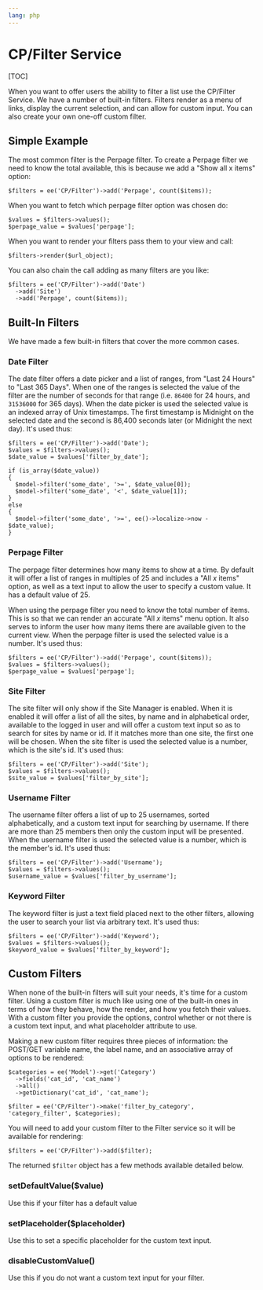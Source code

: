 ```yaml
---
lang: php
---
```


<!--
    This source file is part of the open source project
    ExpressionEngine User Guide (https://github.com/ExpressionEngine/ExpressionEngine-User-Guide)

    @link      https://expressionengine.com/
    @copyright Copyright (c) 2003-2020, Packet Tide, LLC (https://packettide.com)
    @license   https://expressionengine.com/license Licensed under Apache License, Version 2.0
-->

# CP/Filter Service

[TOC]

When you want to offer users the ability to filter a list use the CP/Filter Service. We have a number of built-in filters. Filters render as a menu of links, display the current selection, and can allow for custom input. You can also create your own one-off custom filter.

## Simple Example

The most common filter is the Perpage filter. To create a Perpage filter we need to know the total available, this is because we add a "Show all x items" option:

    $filters = ee('CP/Filter')->add('Perpage', count($items));

When you want to fetch which perpage filter option was chosen do:

    $values = $filters->values();
    $perpage_value = $values['perpage'];

When you want to render your filters pass them to your view and call:

    $filters->render($url_object);

You can also chain the call adding as many filters are you like:

    $filters = ee('CP/Filter')->add('Date')
      ->add('Site')
      ->add('Perpage', count($items));

## Built-In Filters

We have made a few built-in filters that cover the more common cases.

### Date Filter

The date filter offers a date picker and a list of ranges, from "Last 24 Hours" to "Last 365 Days". When one of the ranges is selected the value of the filter are the number of seconds for that range (i.e. `86400` for 24 hours, and `31536000` for 365 days). When the date picker is used the selected value is an indexed array of Unix timestamps. The first timestamp is Midnight on the selected date and the second is 86,400 seconds later (or Midnight the next day). It's used thus:

    $filters = ee('CP/Filter')->add('Date');
    $values = $filters->values();
    $date_value = $values['filter_by_date'];

    if (is_array($date_value))
    {
      $model->filter('some_date', '>=', $date_value[0]);
      $model->filter('some_date', '<', $date_value[1]);
    }
    else
    {
      $model->filter('some_date', '>=', ee()->localize->now - $date_value);
    }

### Perpage Filter

The perpage filter determines how many items to show at a time. By default it will offer a list of ranges in multiples of 25 and includes a "All _x_ items" option, as well as a text input to allow the user to specify a custom value. It has a default value of 25.

When using the perpage filter you need to know the total number of items. This is so that we can render an accurate "All _x_ items" menu option. It also serves to inform the user how many items there are available given to the current view. When the perpage filter is used the selected value is a number. It's used thus:

    $filters = ee('CP/Filter')->add('Perpage', count($items));
    $values = $filters->values();
    $perpage_value = $values['perpage'];

### Site Filter

The site filter will only show if the Site Manager is enabled. When it is enabled it will offer a list of all the sites, by name and in alphabetical order, available to the logged in user and will offer a custom text input so as to search for sites by name or id. If it matches more than one site, the first one will be chosen. When the site filter is used the selected value is a number, which is the site's id. It's used thus:

    $filters = ee('CP/Filter')->add('Site');
    $values = $filters->values();
    $site_value = $values['filter_by_site'];

### Username Filter

The username filter offers a list of up to 25 usernames, sorted alphabetically, and a custom text input for searching by username. If there are more than 25 members then only the custom input will be presented. When the username filter is used the selected value is a number, which is the member's id. It's used thus:

    $filters = ee('CP/Filter')->add('Username');
    $values = $filters->values();
    $username_value = $values['filter_by_username'];

### Keyword Filter

The keyword filter is just a text field placed next to the other filters, allowing the user to search your list via arbitrary text. It's used thus:

    $filters = ee('CP/Filter')->add('Keyword');
    $values = $filters->values();
    $keyword_value = $values['filter_by_keyword'];

## Custom Filters

When none of the built-in filters will suit your needs, it's time for a custom filter. Using a custom filter is much like using one of the built-in ones in terms of how they behave, how the render, and how you fetch their values. With a custom filter you provide the options, control whether or not there is a custom text input, and what placeholder attribute to use.

Making a new custom filter requires three pieces of information: the POST/GET variable name, the label name, and an associative array of options to be rendered:

    $categories = ee('Model')->get('Category')
      ->fields('cat_id', 'cat_name')
      ->all()
      ->getDictionary('cat_id', 'cat_name');

    $filter = ee('CP/Filter')->make('filter_by_category', 'category_filter', $categories);

You will need to add your custom filter to the Filter service so it will be available for rendering:

    $filters = ee('CP/Filter')->add($filter);

The returned `$filter` object has a few methods available detailed below.

### setDefaultValue(\$value)

Use this if your filter has a default value

### setPlaceholder(\$placeholder)

Use this to set a specific placeholder for the custom text input.

### disableCustomValue()

Use this if you do not want a custom text input for your filter.
